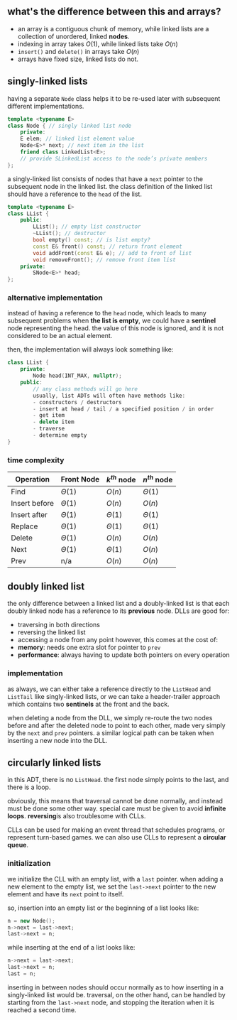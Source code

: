 ## what's the difference between this and arrays?
- an array is a contiguous chunk of memory, while linked lists are a collection of unordered, linked **nodes**. 
- indexing in array takes $O(1)$, while linked lists take $O(n)$
- `insert()` and `delete()` in arrays take $O(n)$
- arrays have fixed size, linked lists do not.

## singly-linked lists
having a separate `Node` class helps it to be re-used later with subsequent different implementations.

```cpp
template <typename E>  
class Node { // singly linked list node  
	private:  
	E elem; // linked list element value  
	Node<E>* next; // next item in the list  
	friend class LinkedList<E>; 
	// provide SLinkedList access to the node’s private members
};
```

a singly-linked list consists of nodes that have a `next` pointer to the subsequent node in the linked list. the class definition of the linked list should have a reference to the `head` of the list. 

```cpp
template <typename E>  
class LList { 
	public:  
		LList(); // empty list constructor  
		~LList(); // destructor  
		bool empty() const; // is list empty?  
		const E& front() const; // return front element  
		void addFront(const E& e); // add to front of list  
		void removeFront(); // remove front item list  
	private:  
		SNode<E>* head; 
};
```
### alternative implementation
instead of having a reference to the `head` node, which leads to many subsequent problems when **the list is empty**, we could have a **sentinel** node representing the head. the value of this node is ignored, and it is not considered to be an actual element.

then, the implementation will always look something like: 
```cpp
class LList {
	private: 
		Node head(INT_MAX, nullptr);
	public: 
		// any class methods will go here
		usually, list ADTs will often have methods like: 
		- constructors / destructors
		- insert at head / tail / a specified position / in order
		- get item 
		- delete item
		- traverse
		- determine empty
}
```

### time complexity
| Operation | Front Node | $k^{th}$ node | $n^{th}$ node |
| ---- | ---- | ---- | ---- |
| Find | $\Theta(1)$ | $O(n)$ | $\Theta(1)$ |
| Insert before | $\Theta(1)$ | $O(n)$ | $O(n)$ |
| Insert after | $\Theta(1)$ | $\Theta(1)$ | $\Theta(1)$ |
| Replace | $\Theta(1)$ | $\Theta(1)$ | $\Theta(1)$ |
| Delete | $\Theta(1)$ | $O(n)$ | $O(n)$ |
| Next | $\Theta(1)$ | $\Theta(1)$ | $O(n)$ |
| Prev | n/a | $O(n)$ | $O(n)$ |

## doubly linked list
the only difference between a linked list and a doubly-linked list is that each doubly linked node has a reference to its **previous** node. DLLs are good for: 
- traversing in both directions
- reversing the linked list
- accessing a node from any point
however, this comes at the cost of: 
- **memory**: needs one extra slot for pointer to `prev`
- **performance**: always having to update both pointers on every operation

### implementation
as always, we can either take a reference directly to the `ListHead` and `ListTail` like singly-linked lists, or we can take a header-trailer approach which contains two **sentinels** at the front and the back. 

when deleting a node from the DLL, we simply re-route the two nodes before and after the deleted node to point to each other, made very simply by the `next` and `prev` pointers. a similar logical path can be taken when inserting a new node into the DLL. 

## circularly linked lists
in this ADT, there is no `ListHead`. the first node simply points to the last, and there is a loop. 

obviously, this means that traversal cannot be done normally, and instead must be done some other way. special care must be given to avoid **infinite loops**. **reversing**is also troublesome with CLLs. 

CLLs can be used for making an event thread that schedules programs, or represent turn-based games. we can also use CLLs to represent a **circular queue**. 
### initialization
we initialize the CLL with an empty list, with a `last` pointer. when adding a new element to the empty list, we set the `last->next` pointer to the new element and have its `next` point to itself. 

so, insertion into an empty list or the beginning of a list looks like: 

```cpp
n = new Node();
n->next = last->next;
last->next = n;
```

while inserting at the end of a list looks like: 

```cpp
n->next = last->next;
last->next = n;
last = n;
```

inserting in between nodes should occur normally as to how inserting in a singly-linked list would be. traversal, on the other hand, can be handled by starting from the `last->next` node, and stopping the iteration when it is reached a second time.